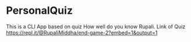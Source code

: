 # PersonalQuiz
 This is a CLI App based on quiz How well do you know Rupali. 
 Link of Quiz 
https://repl.it/@RupaliMiddha/end-game-2?embed=1&output=1